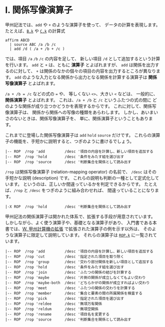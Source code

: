 # I. 関係写像演算子


甲州記法では、`add` や `+` のような演算子を使って、
データの計算を表現します。
たとえば、[`B.k`][B.k] や [`C.k`][C.k] の計算式

``` text
affirm ABCD
  | source ABC /a /b /c
  | add /d ( /a + /b + /c )
```

では、項目 `/a` `/b` `/c` の内容を足して、
新しい項目 `/d` として追加するという計算を行います。
`add` と `+` は、ともに **演算子** とよばれますが、
`add` は関係を出力するのに対して、
`+` は関係のなかの個々の項目の内容を出力するところが異なります。
`add` のような入力となる関係から出力となる関係を計算する演算子は
**関係写像演算子** とよばれます。

`/a + /b = /c` などの式の `=` や、
等しくない `<>`、大きい `<` などは、
一般的に、 **関係演算子** とよばれます。
これは、`/a + /b` と `/c` というふたつの式の間に
どのような関係が成り立つかどうかを表現するからです。
これに対して、関係写像演算子は、
関係から関係への写像の種類をあらわします。
しかし、あいまいさのないときは、関係写像演算子を、
単に、関係演算子ということもあります。

これまでに登場した関係写像演算子は `add` `hold` `source` だけです。
これらの演算子の機能を、手短かに説明すると、つぎのように書けるでしょう。

``` text
|-- ROP  /rop 'add         /desc '項目の内容を計算し、新しい項目を追加する
|-- ROP  /rop 'hold        /desc '条件をみたす組を選び出す
|-- ROP  /rop 'source      /desc '判断集合を関係として読み出す
```

`/rop` は関係写像演算子 (relation-mapping operator) の名前で、
`/desc` はその手短かな説明 (description) です。
これらの説明も判断の一種として定式化しています。
というのは、正しいか間違っているかを判定できるからです。
たとえば、`/rop` と `/desc` をつぎのように組み合わせれば、
間違っていることになります。

``` text
|-X ROP  /rop 'hold        /desc '判断集合を関係として読み出す
```

甲州記法の関係演算子は開かれた体系で、拡張する手段が用意されています。
しかしながら、よく使う演算子や、基礎となる演算子があり、
入門書である本書では、[W. 甲州計算機の拡張][W]
で拡張された演算子の例を示す以外は、
そのような演算子に限定して説明しています。
それらの演算子は [`ROP.k`][ROP.k] に一覧されています。

``` text
|-- ROP  /rop 'add         /desc '項目の内容を計算し、新しい項目を追加する
|-- ROP  /rop 'cut         /desc '指定された項目を取り除く
|-- ROP  /rop 'group       /desc '交わり部分関係を新しい項目として追加する
|-- ROP  /rop 'hold        /desc '条件をみたす組を選び出す
|-- ROP  /rop 'join        /desc 'ふたつの関係の結びを計算する
|-- ROP  /rop 'maybe       /desc '片側の関係が成立しなくてもよい交わり
|-- ROP  /rop 'maybe-both  /desc 'どちらかがの関係が成立すればよい交わり
|-- ROP  /rop 'meet        /desc 'ふたつの関係の交わりを計算する
|-- ROP  /rop 'member      /desc '集合と要素の間の所属関係を検査する
|-- ROP  /rop 'pick        /desc '指定された項目を選び出す
|-- ROP  /rop 'reldee      /desc '無項万有関係
|-- ROP  /rop 'reldum      /desc '無項空関係
|-- ROP  /rop 'rename      /desc '項目名を変更する
|-- ROP  /rop 'source      /desc '判断集合を関係として読み出す
```


[B.k]:   https://github.com/seinokatsuhiro/abc-of-koshucode/blob/master/draft/section/B/B.k
[C.k]:   https://github.com/seinokatsuhiro/abc-of-koshucode/blob/master/draft/section/C/C.k
[ROP.k]: https://github.com/seinokatsuhiro/abc-of-koshucode/blob/master/draft/section/ROP.k
[W]:     https://github.com/seinokatsuhiro/abc-of-koshucode/blob/master/draft/section/W


